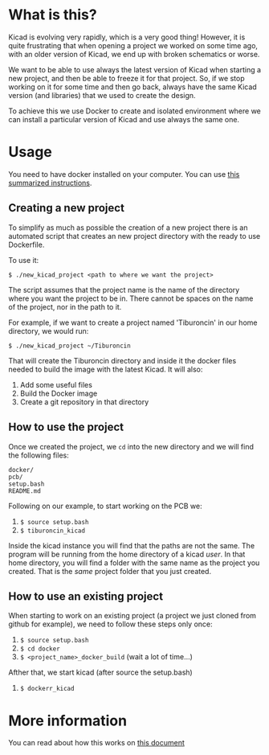 # What is this?

Kicad is evolving very rapidly, which is a very good thing! However, it is quite frustrating that when opening a project we worked on some time ago, with an older version of Kicad, we end up with broken schematics or worse.

We want to be able to use always the latest version of Kicad when starting a new project, and then be able to freeze it for that project. So, if we stop working on it for some time and then go back, always have the same Kicad version (and libraries) that we used to create the design.

To achieve this we use Docker to create and isolated environment where we can install a particular version of Kicad and use always the same one.

# Usage

You need to have docker installed on your computer. You can use [this summarized instructions](docs/docker_install.md).

## Creating a new project

To simplify as much as possible the creation of a new project there is an automated script that creates an new project directory with the ready to use Dockerfile.

To use it:

`$ ./new_kicad_project <path to where we want the project>`

The script assumes that the project name is the name of the directory where you want the project to be in.
There cannot be spaces on the name of the project, nor in the path to it.

For example, if we want to create a project named 'Tiburoncin' in our home directory, we would run:

`$ ./new_kicad_project ~/Tiburoncin`

That will create the Tiburoncin directory and inside it the docker files needed to build the image with the latest Kicad. It will also:

1. Add some useful files
1. Build the Docker image
1. Create a git repository in that directory

## How to use the project

Once we created the project, we `cd` into the new directory and we will find the following files:

```
docker/
pcb/
setup.bash
README.md
```

Following on our example, to start working on the PCB we:

1. `$ source setup.bash`
1. `$ tiburoncin_kicad`

Inside the kicad instance you will find that the paths are not the same. The program will be running from the home directory of a kicad *user*. In that home directory, you will find a folder with the same name as the project you created. That is the *same* project folder that you just created.

## How to use an existing project

When starting to work on an existing project (a project we just cloned from github for example), we need to follow these steps only once:

1. `$ source setup.bash`
1. `$ cd docker`
1. `$ <project_name>_docker_build` (wait a lot of time...)

Afther that, we start kicad (after source the setup.bash)

1. `$ dockerr_kicad`

# More information

You can read about how this works on [this document](docs/how_it_works.md)
